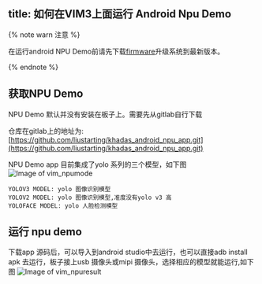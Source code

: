 title: 如何在VIM3上面运行 Android Npu Demo
---

{% note warn 注意 %}

在运行android NPU Demo前请先下载[firmware](/android/zh-cn/firmware/Vim3AndroidFirmware.html)升级系统到最新版本。

{% endnote %}


## 获取NPU Demo

NPU Demo 默认并没有安装在板子上。需要先从gitlab自行下载

仓库在gitlab上的地址为:[https://github.com/liustarting/khadas_android_npu_app.git](https://github.com/liustarting/khadas_android_npu_app.git)

NPU Demo app 目前集成了yolo 系列的三个模型，如下图
![Image of vim_npumode](/android/images/vim3/npumode.png)

```
YOLOV3 MODEL: yolo 图像识别模型
YOLOV2 MODEL: yolo 图像识别模型,准度没有yolo v3 高
YOLOFACE MODEL: yolo 人脸检测模型
```
## 运行 npu demo
下载app 源码后，可以导入到android studio中去运行，也可以直接adb install apk 去运行，板子接上usb 摄像头或mipi 摄像头，选择相应的模型就能运行,如下图
![Image of vim_npuresult](/android/images/vim3/npuresult.png)



